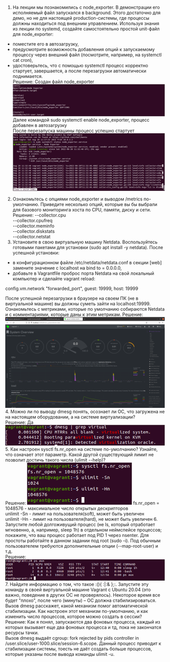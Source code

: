 1. На лекции мы познакомились с node_exporter. В демонстрации его исполняемый файл запускался в background. Этого достаточно для демо, но не для настоящей production-системы, где процессы должны находиться под внешним управлением. Используя знания из лекции по systemd, создайте самостоятельно простой unit-файл для node_exporter:  
* поместите его в автозагрузку,  
* предусмотрите возможность добавления опций к запускаемому процессу через внешний файл (посмотрите, например, на systemctl cat cron),  
* удостоверьтесь, что с помощью systemctl процесс корректно стартует, завершается, а после перезагрузки автоматически поднимается.  
Решение: Создан файл node_exporter
![img.png](img.png)
Далее командой sudo systemctl enable node_exporter, процесс добавлен в автозагрузку  
После перезапуска машины процесс успешно стартует  
![img_1.png](img_1.png)
2. Ознакомьтесь с опциями node_exporter и выводом /metrics по-умолчанию. Приведите несколько опций, которые вы бы выбрали для базового мониторинга хоста по CPU, памяти, диску и сети.  
Решение:
--collector.cpu  
--collector.cpufreq  
--collector.meminfo  
--collector.diskstats  
--collector.netstat  
3. Установите в свою виртуальную машину Netdata. Воспользуйтесь готовыми пакетами для установки (sudo apt install -y netdata). После успешной установки:  
* в конфигурационном файле /etc/netdata/netdata.conf в секции [web] замените значение с localhost на bind to = 0.0.0.0,  
* добавьте в Vagrantfile проброс порта Netdata на свой локальный компьютер и сделайте vagrant reload:

config.vm.network "forwarded_port", guest: 19999, host: 19999

После успешной перезагрузки в браузере на своем ПК (не в виртуальной машине) вы должны суметь зайти на localhost:19999. Ознакомьтесь с метриками, которые по умолчанию собираются Netdata и с комментариями, которые даны к этим метрикам.
Решение:  
![img_2.png](img_2.png)
4. Можно ли по выводу dmesg понять, осознает ли ОС, что загружена не на настоящем оборудовании, а на системе виртуализации?  
Решение: Да  
![img_3.png](img_3.png)
5.  Как настроен sysctl fs.nr_open на системе по-умолчанию? Узнайте, что означает этот параметр. Какой другой существующий лимит не позволит достичь такого числа (ulimit --help)?  
Решение: ![img_4.png](img_4.png)
fs.nr_open = 1048576 - максимальное число открытых дескрипторов  
unlimit -Sn - лимит на пользователя(soft), может быть увеличен  
unlimit -Hn - лимит на пользователя(hard), не может быть увеличен
6. Запустите любой долгоживущий процесс (не ls, который отработает мгновенно, а, например, sleep 1h) в отдельном неймспейсе процессов; покажите, что ваш процесс работает под PID 1 через nsenter. Для простоты работайте в данном задании под root (sudo -i). Под обычным пользователем требуются дополнительные опции (--map-root-user) и т.д.  
Решение: ![img_5.png](img_5.png)
7. Найдите информацию о том, что такое :(){ :|:& };:. Запустите эту команду в своей виртуальной машине Vagrant с Ubuntu 20.04 (это важно, поведение в других ОС не проверялось). Некоторое время все будет "плохо", после чего (минуты) – ОС должна стабилизироваться. Вызов dmesg расскажет, какой механизм помог автоматической стабилизации. Как настроен этот механизм по-умолчанию, и как изменить число процессов, которое можно создать в сессии?  
Решение: Как я понял, запускаются два фоновых процесса, каждый из которых вызывает еще два фоновых процесса и тд, пока не закончатся ресурсы тачки.  
Вызов dmesg выдаёт cgroup: fork rejected by pids controller in /user.slice/user-1000.slice/session-6.scope. Данный процесс приводит к стабилизации системы, тоесть не даёт создать больше процессов, которые указаны после вывода команды ulimit -u.




